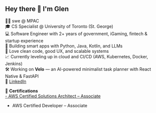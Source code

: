 ## Hey there 👋 I'm Glen

👨‍💻 swe @ MPAC  
🎓 CS Specialist @ University of Toronto (St. George)  
💻 Software Engineer with 2+ years of government, iGaming, fintech & startup experience  
🧠 Building smart apps with Python, Java, Kotlin, and LLMs  
🚀 Love clean code, good UX, and scalable systems  
📈 Currently leveling up in cloud and CI/CD (AWS, Kubernetes, Docker, Jenkins)  
🛠️ Working on **Velo** — an AI-powered minimalist task planner with React Native & FastAPI  
🔗 [LinkedIn](https://www.linkedin.com/in/glen-jeremy-1b5938169/)  

📜 **Certifications**  
[- AWS Certified Solutions Architect – Associate  ](https://www.credly.com/badges/49f32d75-3a9b-42a0-a22d-27f81869340d/linked_in_profile)
- AWS Certified Developer – Associate
